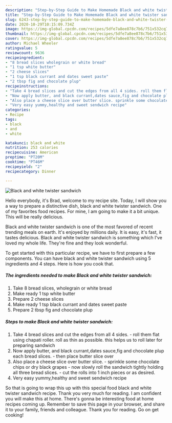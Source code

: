 ```yaml
---
description: "Step-by-Step Guide to Make Homemade Black and white twister sandwich"
title: "Step-by-Step Guide to Make Homemade Black and white twister sandwich"
slug: 6243-step-by-step-guide-to-make-homemade-black-and-white-twister-sandwich
date: 2020-10-29T10:15:09.734Z
image: https://img-global.cpcdn.com/recipes/5dfe7a8ee878c7b6/751x532cq70/black-and-white-twister-sandwich-recipe-main-photo.jpg
thumbnail: https://img-global.cpcdn.com/recipes/5dfe7a8ee878c7b6/751x532cq70/black-and-white-twister-sandwich-recipe-main-photo.jpg
cover: https://img-global.cpcdn.com/recipes/5dfe7a8ee878c7b6/751x532cq70/black-and-white-twister-sandwich-recipe-main-photo.jpg
author: Michael Wheeler
ratingvalue: 5
reviewcount: 9636
recipeingredient:
- "8 bread slices wholegrain or white bread"
- "1 tsp white butter"
- "2 cheese slices"
- "1 tsp black currant and dates sweet paste"
- "2 tbsp fig and chocolate plup"
recipeinstructions:
- "Take 4 bread slices and cut the edges from all 4 sides. roll them flat using chapati roller. roll as thin as possible. this helps us to roll later for preparing sandwich"
- "Now apply butter, and black currant,dates sauce,fig and chocolate plup each bread slices. then place butter slice over"
- "Also place a cheese slice over butter slice. sprinkle some chocolate chips or dry black grapes  now slowly roll the sandwich tightly holding all three bread slices. cut the rolls into 1 inch pieces or as desired."
- "Very easy yummy,healthy and sweet sendwich recipe"
categories:
- Recipe
tags:
- black
- and
- white

katakunci: black and white 
nutrition: 253 calories
recipecuisine: American
preptime: "PT20M"
cooktime: "PT46M"
recipeyield: "2"
recipecategory: Dinner

---
```



![Black and white twister sandwich](https://img-global.cpcdn.com/recipes/5dfe7a8ee878c7b6/751x532cq70/black-and-white-twister-sandwich-recipe-main-photo.jpg)

Hello everybody, it's Brad, welcome to my recipe site. Today, I will show you a way to prepare a distinctive dish, black and white twister sandwich. One of my favorites food recipes. For mine, I am going to make it a bit unique. This will be really delicious.

Black and white twister sandwich is one of the most favored of recent trending meals on earth. It's enjoyed by millions daily. It is easy, it's fast, it tastes delicious. Black and white twister sandwich is something which I've loved my whole life. They're fine and they look wonderful.




To get started with this particular recipe, we have to first prepare a few components. You can have black and white twister sandwich using 5 ingredients and 4 steps. Here is how you cook that.

<!--inarticleads1-->

##### The ingredients needed to make Black and white twister sandwich:

1. Take 8 bread slices, wholegrain or white bread
1. Make ready 1 tsp white butter
1. Prepare 2 cheese slices
1. Make ready 1 tsp black currant and dates sweet paste
1. Prepare 2 tbsp fig and chocolate plup




<!--inarticleads2-->

##### Steps to make Black and white twister sandwich:

1. Take 4 bread slices and cut the edges from all 4 sides. - roll them flat using chapati roller. roll as thin as possible. this helps us to roll later for preparing sandwich
1. Now apply butter, and black currant,dates sauce,fig and chocolate plup each bread slices. - then place butter slice over
1. Also place a cheese slice over butter slice. - sprinkle some chocolate chips or dry black grapes  - now slowly roll the sandwich tightly holding all three bread slices. - cut the rolls into 1 inch pieces or as desired.
1. Very easy yummy,healthy and sweet sendwich recipe




So that is going to wrap this up with this special food black and white twister sandwich recipe. Thank you very much for reading. I am confident you will make this at home. There's gonna be interesting food at home recipes coming up. Remember to save this page in your browser, and share it to your family, friends and colleague. Thank you for reading. Go on get cooking!
